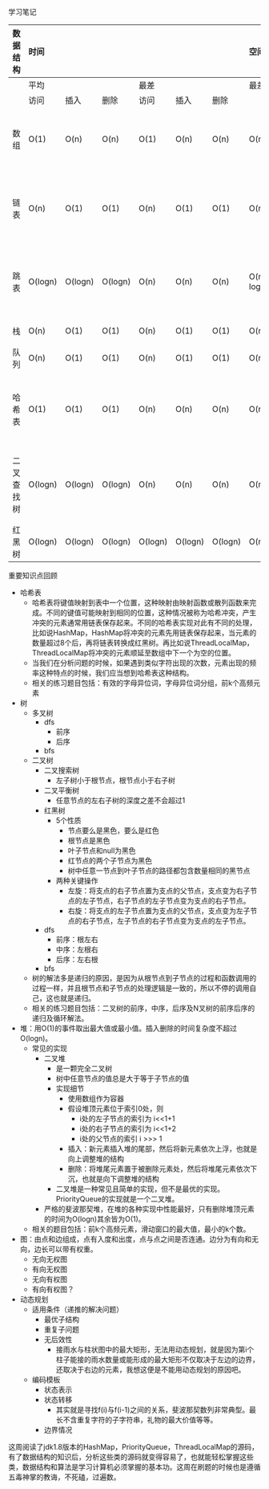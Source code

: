 学习笔记


| 数据结构   | 时间    |         |         |         |         |         | 空间      | 特性                     |
| ---------- | :------ | ------- | ------- | ------- | ------- | ------- | :-------- | :----------------------- |
|            | 平均    |         |         | 最差    |         |         | 最差      |                          |
|            | 访问    | 插入    | 删除    | 访问    | 插入    | 删除    |           |                          |
| 数组       | O(1)    | O(n)    | O(n)    | O(1)    | O(n)    | O(n)    | O(n)      | 在内存中占据连续空间     |
| 链表       | O(n)    | O(1)    | O(1)    | O(n)    | O(1)    | O(1)    | O(n)      | 一个节点指向另外一个节点 |
| 跳表       | O(logn) | O(logn) | O(logn) | O(n)    | O(n)    | O(n)    | O(n logn) | 建立了logn -1级的索引    |
| 栈         | O(n)    | O(1)    | O(1)    | O(n)    | O(1)    | O(1)    | O(n)      | 后进先出                 |
| 队列       | O(n)    | O(1)    | O(1)    | O(n)    | O(1)    | O(1)    | O(n)      | 先进先出                 |
| 哈希表     | O(1)    | O(1)    | O(1)    | O(n)    | O(n)    | O(n)    | O(n)      | 将键映射到表中一个位置   |
| 二叉查找树 | O(logn) | O(logn) | O(logn) | O(n)    | O(n)    | O(n)    | O(n)      | 左子树<根节点<右子树     |
| 红黑树     | O(logn) | O(logn) | O(logn) | O(logn) | O(logn) | O(logn) | O(n)      | 5个性质                  |





重要知识点回顾

- 哈希表
  - 哈希表将键值映射到表中一个位置，这种映射由映射函数或散列函数来完成。不同的键值可能映射到相同的位置，这种情况被称为哈希冲突，产生冲突的元素通常用链表保存起来。不同的哈希表实现对此有不同的处理，比如说HashMap，HashMap将冲突的元素先用链表保存起来，当元素的数量超过8个后，再将链表转换成红黑树。再比如说ThreadLocalMap，ThreadLocalMap将冲突的元素顺延至数组中下一个为空的位置。
  - 当我们在分析问题的时候，如果遇到类似字符出现的次数，元素出现的频率这种特点的时候，我们应当想到哈希表这种结构。
  - 相关的练习题目包括：有效的字母异位词，字母异位词分组，前k个高频元素
- 树
  - 多叉树
    - dfs
      - 前序
      - 后序
    - bfs
  - 二叉树
    - 二叉搜索树
      - 左子树小于根节点，根节点小于右子树
    - 二叉平衡树
      - 任意节点的左右子树的深度之差不会超过1
    - 红黑树
      - 5个性质
        - 节点要么是黑色，要么是红色
        - 根节点是黑色
        - 叶子节点和null为黑色
        - 红节点的两个子节点为黑色
        - 树中任意一节点到叶子节点的路径都包含数量相同的黑节点
      - 两种关键操作
        - 左旋：将支点的右子节点置为支点的父节点，支点变为右子节点的左子节点，右子节点的左子节点变为支点的右子节点。
        - 右旋：将支点的左子节点置为支点的父节点，支点变为左子节点的右子节点，左子节点的右子节点变为支点的左子节点。
    - dfs
      - 前序：根左右
      - 中序：左根右
      - 后序：左右根
    - bfs
  - 树的解法多是递归的原因，是因为从根节点到子节点的过程和函数调用的过程一样，并且根节点和子节点的处理逻辑是一致的，所以不停的调用自己，这也就是递归。
  - 相关的练习题目包括：二叉树的前序，中序，后序及N叉树的前序后序的递归及循环解法。
- 堆：用O(1)的事件取出最大值或最小值。插入删除的时间复杂度不超过O(logn)。
  - 常见的实现
    - 二叉堆
      - 是一颗完全二叉树
      - 树中任意节点的值总是大于等于子节点的值
      - 实现细节
        - 使用数组作为容器
        - 假设堆顶元素位于索引0处，则
          - i处的左子节点的索引为 i<<1+1
          - i处的右子节点的索引为 i<<1+2
          - i处的父节点的索引 i >>> 1
        - 插入：新元素插入堆的尾部，然后将新元素依次上浮，也就是向上调整堆的结构
        - 删除：将堆尾元素置于被删除元素处，然后将堆尾元素依次下沉，也就是向下调整堆的结构
      - 二叉堆是一种常见且简单的实现，但不是最优的实现。PriorityQueue的实现就是一个二叉堆。
    - 严格的斐波那契堆，在堆的各种实现中性能最好，只有删除堆顶元素的时间为O(logn)其余皆为O(1)。
  - 相关的题目包括：前k个高频元素，滑动窗口的最大值，最小的k个数。
- 图：由点和边组成，点有入度和出度，点与点之间是否连通。边分为有向和无向，边长可以带有权重。
  - 无向无权图
  - 有向无权图
  - 无向有权图
  - 有向有权图？
- 动态规划
  - 适用条件（递推的解决问题）
    - 最优子结构
    - 重复子问题
    - 无后效性
      - 接雨水与柱状图中的最大矩形，无法用动态规划，就是因为第i个柱子能接的雨水数量或能形成的最大矩形不仅取决于左边的边界，还取决于右边的元素，我想这便是不能用动态规划的原因吧。
  - 编码模板
    - 状态表示
    - 状态转移
      - 其实就是寻找f(i)与f(i-1)之间的关系，斐波那契数列非常典型。最长不含重复字符的子字符串，礼物的最大价值等等。
    - 边界情况



这周阅读了jdk1.8版本的HashMap，PriorityQueue，ThreadLocalMap的源码，有了数据结构的知识后，分析这些类的源码就变得容易了，也就能轻松掌握这些类，数据结构和算法是学习计算机必须掌握的基本功。这周在刷题的时候也是遵循五毒神掌的教诲，不死磕，过遍数。

